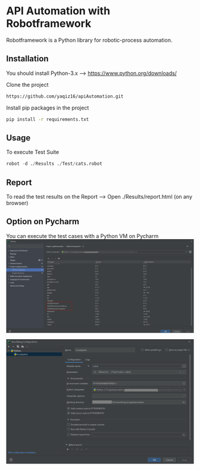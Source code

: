 # API Automation with Robotframework
Robotframework is a Python library for robotic-process automation.

## Installation
You should install Python-3.x --> https://www.python.org/downloads/

Clone the project
```bash
https://github.com/yaqiz16/apiAutomation.git
```

Install pip packages in the project
```bash
pip install -r requirements.txt
```

## Usage
To execute Test Suite
```python
robot -d ./Results ./Test/cats.robot
```

## Report
To read the test results on the Report --> Open ./Results/report.html (on any browser)

## Option on Pycharm
You can execute the test cases with a Python VM on Pycharm
![Test Image_1](venvconfig.PNG)

![Test Image_2](runnconfig.PNG)


